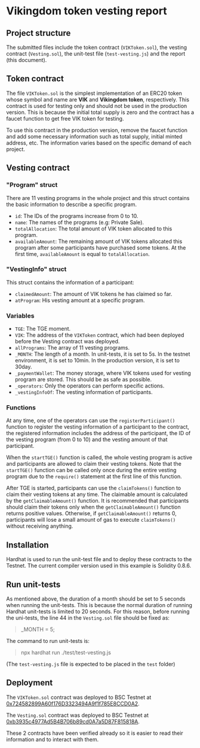 # Vikingdom token vesting report

## Project structure

The submitted files include the token contract (`VIKToken.sol`), the vesting contract (`Vesting.sol`), the unit-test file (`test-vesting.js`) and the report (this document).

## Token contract
The file `VIKToken.sol` is the simplest implementation of an ERC20 token whose symbol and name are **VIK** and **Vikingdom token**, respectively. This contract is used for testing only and should not be used in the production version. This is because the initial total supply is zero and the contract has a faucet function to get free VIK token for testing.

To use this contract in the production version, remove the faucet function and add some necessary information such as total supply, initial minted address, etc. The information varies based on the specific demand of each project.

## Vesting contract

### "Program" struct

There are 11 vesting programs in the whole project and this struct contains the basic information to describe a specific program.

* `id`: The IDs of the programs increase from 0 to 10.
* `name`: The names of the programs (e.g: Private Sale).
* `totalAllocation`: The total amount of VIK token allocated to this program.
* `availableAmount`: The remaining amount of VIK tokens allocated this program after some participants have purchased some tokens. At the first time, `availableAmount` is equal to `totalAllocation`.

### "VestingInfo" struct

This struct contains the information of a participant:

* `claimedAmount`: The amount of VIK tokens he has claimed so far.
* `atProgram`: His vesting amount at a specific program.

### Variables

* `TGE`: The TGE moment.
* `VIK`: The address of the `VIKToken` contract, which had been deployed before the Vesting contract was deployed.
* `allPrograms`: The array of 11 vesting programs.
* `_MONTH`: The length of a month. In unit-tests, it is set to 5s. In the testnet environment, it is set to 10min. In the production version, it is set to 30day.
* `_paymentWallet`: The money storage, where VIK tokens used for vesting program are stored. This should be as safe as possible.
* `_operators`: Only the operators can perform specific actions.
* `_vestingInfoOf`: The vesting information of participants.

### Functions

At any time, one of the operators can use the `registerParticipant()` function to register the vesting information of a participant to the contract, the registered information includes the address of the participant, the ID of the vesting program (from 0 to 10) and the vesting amount of that participant.

When the `startTGE()` function is called, the whole vesting program is active and participants are allowed to claim their vesting tokens. Note that the `startTGE()` function can be called only once during the entire vesting program due to the `require()` statement at the first line of this function.

After TGE is started, participants can use the `claimTokens()` function to claim their vesting tokens at any time. The claimable amount is calculated by the `getClaimableAmount()` function. It is recommended that participants should claim their tokens only when the `getClaimableAmount()` function returns positive values. Otherwise, if `getClaimableAmount()` returns 0, participants will lose a small amount of gas to execute `claimTokens()` without receiving anything.

## Installation

Hardhat is used to run the unit-test file and to deploy these contracts to the Testnet. The current compiler version used in this example is Solidity 0.8.6.

## Run unit-tests

As mentioned above, the duration of a month should be set to 5 seconds when running the unit-tests. This is because the normal duration of running Hardhat unit-tests is limited to 20 seconds. For this reason, before running the uni-tests, the line 44 in the `Vesting.sol` file should be fixed as:

> _MONTH = 5;

The command to run unit-tests is:

> npx hardhat run ./test/test-vesting.js

(The `test-vesting.js` file is expected to be placed in the `test` folder)

## Deployment

The `VIKToken.sol` contract was deployed to BSC Testnet at [0x724582899A60f176D3323494A9f1f785E8CCD0A2](https://testnet.bscscan.com/address/0x724582899A60f176D3323494A9f1f785E8CCD0A2#code).

The `Vesting.sol` contract was deployed to BSC Testnet at [0xb3935c4977Ad5B4B706b89cd0A7a5D87F815818A](https://testnet.bscscan.com/address/0xb3935c4977Ad5B4B706b89cd0A7a5D87F815818A#code).

These 2 contracts have been verified already so it is easier to read their information and to interact with them.